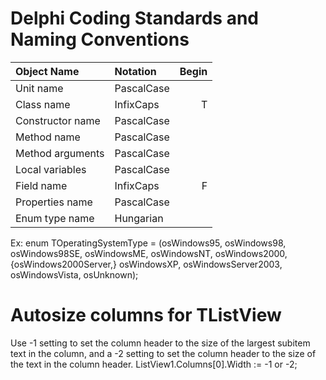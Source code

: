# Delphi Coding Standards and Naming Conventions


| Object Name               | Notation   |  Begin |
|:--------------------------|:-----------|-------:|
| Unit name                 | PascalCase |        |
| Class name                | InfixCaps  |    T   |
| Constructor name          | PascalCase |        |
| Method name               | PascalCase |        |
| Method arguments          | PascalCase |        |
| Local variables           | PascalCase |        |
| Field name                | InfixCaps  |    F   |
| Properties name           | PascalCase |        |
| Enum type name            | Hungarian  |        |

Ex: enum
TOperatingSystemType = (osWindows95, osWindows98, osWindows98SE, osWindowsME, osWindowsNT, osWindows2000, {osWindows2000Server,} osWindowsXP, osWindowsServer2003, osWindowsVista, osUnknown);
# Autosize columns for TListView
Use -1 setting to set the column header to the size of the largest subitem text in the column,
and a -2 setting to set the column header to the size of the text in the column header.
ListView1.Columns[0].Width := -1 or -2;
